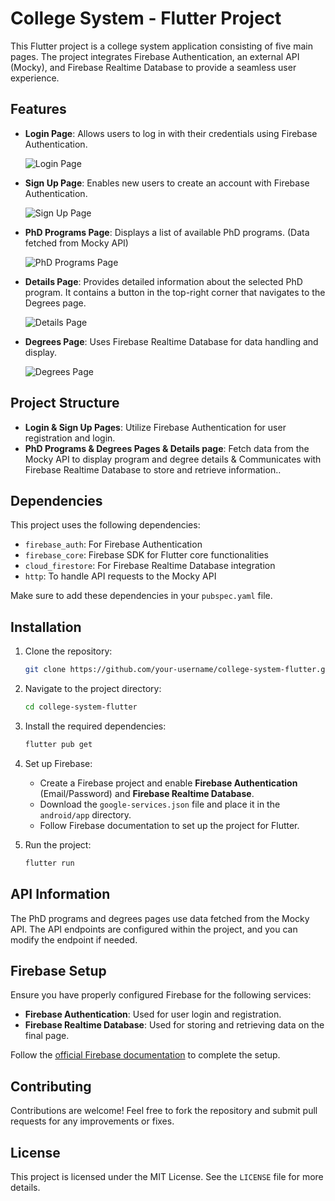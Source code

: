 # College System - Flutter Project

This Flutter project is a college system application consisting of five main pages. The project integrates Firebase Authentication, an external API (Mocky), and Firebase Realtime Database to provide a seamless user experience.

## Features

- **Login Page**: Allows users to log in with their credentials using Firebase Authentication.
  
  ![Login Page](assets/images/login.png)

- **Sign Up Page**: Enables new users to create an account with Firebase Authentication.

  ![Sign Up Page](assets/images/signup.png)

- **PhD Programs Page**: Displays a list of available PhD programs. (Data fetched from Mocky API)

  ![PhD Programs Page](assets/images/pg1.png)

- **Details Page**: Provides detailed information about the selected PhD program. It contains a button in the top-right corner that navigates to the Degrees page.

  ![Details Page](assets/images/pg2.png)

- **Degrees Page**: Uses Firebase Realtime Database for data handling and display.

  ![Degrees Page](assets/images/pg3.png)



## Project Structure

- **Login & Sign Up Pages**: Utilize Firebase Authentication for user registration and login.
- **PhD Programs & Degrees Pages & Details page**: Fetch data from the Mocky API to display program and degree details & Communicates with Firebase Realtime Database to store and retrieve information.. 


## Dependencies

This project uses the following dependencies:

- `firebase_auth`: For Firebase Authentication
- `firebase_core`: Firebase SDK for Flutter core functionalities
- `cloud_firestore`: For Firebase Realtime Database integration
- `http`: To handle API requests to the Mocky API

Make sure to add these dependencies in your `pubspec.yaml` file.

## Installation

1. Clone the repository:
    ```bash
    git clone https://github.com/your-username/college-system-flutter.git
    ```
2. Navigate to the project directory:
    ```bash
    cd college-system-flutter
    ```
3. Install the required dependencies:
    ```bash
    flutter pub get
    ```
4. Set up Firebase:
   - Create a Firebase project and enable **Firebase Authentication** (Email/Password) and **Firebase Realtime Database**.
   - Download the `google-services.json` file and place it in the `android/app` directory.
   - Follow Firebase documentation to set up the project for Flutter.

5. Run the project:
    ```bash
    flutter run
    ```

## API Information

The PhD programs and degrees pages use data fetched from the Mocky API. The API endpoints are configured within the project, and you can modify the endpoint if needed.

## Firebase Setup

Ensure you have properly configured Firebase for the following services:

- **Firebase Authentication**: Used for user login and registration.
- **Firebase Realtime Database**: Used for storing and retrieving data on the final page.

Follow the [official Firebase documentation](https://firebase.google.com/docs/flutter/setup) to complete the setup.

## Contributing

Contributions are welcome! Feel free to fork the repository and submit pull requests for any improvements or fixes.

## License

This project is licensed under the MIT License. See the `LICENSE` file for more details.

